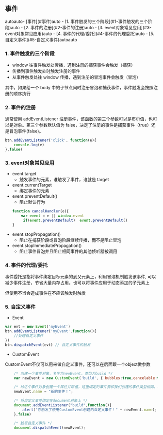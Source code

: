 ## 事件
<!-- TOC -->autoauto- [事件](#事件)auto    - [1. 事件触发的三个阶段](#1-事件触发的三个阶段)auto    - [2. 事件的注册](#2-事件的注册)auto    - [3. event对象常见应用](#3-event对象常见应用)auto    - [4. 事件的代理/委托](#4-事件的代理委托)auto    - [5. 自定义事件](#5-自定义事件)autoauto<!-- /TOC -->
### 1. 事件触发的三个阶段
- window 往事件触发处传播，遇到注册的捕获事件会触发（捕获）
- 传播到事件触发处时触发注册的事件
- 从事件触发处往 window 传播，遇到注册的冒泡事件会触发（冒泡）

其中，如果给一个 body 中的子节点同时注册冒泡和捕获事件，事件触发会按照注册的顺序执行

### 2. 事件的注册
通常使用 addEventListener 注册事件，该函数的第三个参数可以是布尔值，也可以是对象。第三个参数默认值为 false，决定了注册的事件是捕获事件（true）还是冒泡事件(false)。
```js
btn.addEventListener('click', function(e){
    console.log(e)
},false)
```

### 3. event对象常见应用
 - event.target
   - 触发事件的元素，谁触发了事件，谁就是 target 
 - event.currentTarget
   - 绑定事件的元素
 - event.preventDefault()
   - 阻止默认行为
    ```js
    function cancelHandler(e){
        var event = e || window.event
         if(event.preventDefault)  event.preventDefault()
    }
    ```
 - event.stopPropagation()
   - 阻止在捕获阶段或冒泡阶段继续传播，而不是阻止冒泡
 - event.stopImmediatePropagation()
   - 阻止事件冒泡并且阻止相同事件的其他侦听器被调用

### 4. 事件的代理/委托
事件委托是指将事件绑定目标元素的到父元素上，利用冒泡机制触发该事件, 可以减少事件注册，节省大量内存占用，也可以将事件应用于动态添加的子元素上

但使用不当会造成事件在不应该触发时触发

### 5. 自定义事件
- Event
```js
var evt = new Event('myEvent')
btn.addEventListener('myEvent',function(){
    //处理自定义事件
})
btn.dispatchEvent(evt) // 自定义事件的触发
```
- CustomEvent

CustomEvent不仅可以用来做自定义事件，还可以在后面跟一个object做参数
```js
    /* 创建一个事件对象，名字为newEvent，类型为build */
    var newEvent = new CustomEvent('build', { bubbles:true,cancelable:true,composed:true });
    
    /* 给这个事件对象创建一个属性并赋值，这里绑定的事件要和我们创建的事件类型相同，不然无法触发 */
    newEvent.name = "新的事件！";
    
    /* 将自定义事件绑定在document对象上 */
    document.addEventListener("build",function(){
        alert("你触发了使用CustomEvent创建的自定义事件！" + newEvent.name);
    },false)
        
    /* 触发自定义事件 */
    document.dispatchEvent(newEvent);  
```